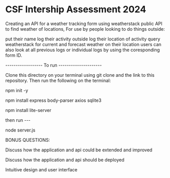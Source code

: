 # CSF Intership Assessment 2024

Creating an API for a weather tracking form using weatherstack public API to find weather of locations, For use by people looking to do things outside:

put their name
log their activity outside
log their location of activity
query weatherstack for current and forecast weather on their location
users can also look at all previous logs or individual logs by using the coresponding form ID.


------------------ To run ---------------------

Clone this directory on your terminal using git clone and the link to this repository. Then run the following on the terminal:

npm init -y

npm install express body-parser axios sqlite3

npm install lite-server

then run ---

node server.js


BONUS QUESTIONS:

Discuss how the application and api could be extended and improved

Discuss how the application and api should be deployed

Intuitive design and user interface
